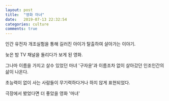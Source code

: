 ```yaml
---
layout: post
title:  "영화 마녀"
date:   2019-07-13 22:32:54
categories: culture
comments: true
---
```


인간 유전자 개조실험을 통해 길러진 아이가 탈출하여 살아가는 이야기. 

늦은 밤 TV 채널을 돌리다가 보게 된 영화. 

그나마 이름을 가지고 살수 있었던 마녀 '구자윤'과 이름조차 없이 살아갔던 인조인간의 삶이 나온다. 

초능력이 없이 사는 사람들이 무기력하다거나 하지 않게 표현되었다. 

극장에서 봤었다면 더 좋았을 영화 '마녀'
